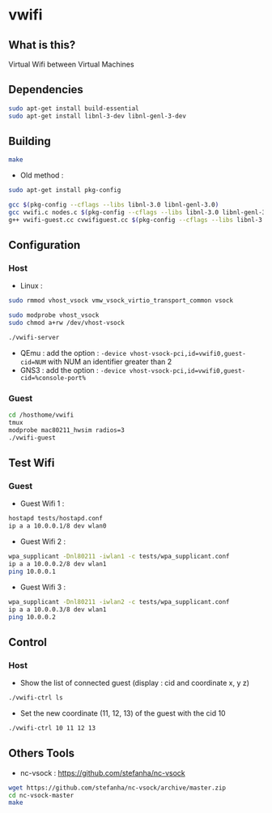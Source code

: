 # vwifi

## What is this?

Virtual Wifi between Virtual Machines

## Dependencies

```bash
sudo apt-get install build-essential
sudo apt-get install libnl-3-dev libnl-genl-3-dev
```

## Building

```bash
make
```

* Old method :

```bash
sudo apt-get install pkg-config

gcc $(pkg-config --cflags --libs libnl-3.0 libnl-genl-3.0)
gcc vwifi.c nodes.c $(pkg-config --cflags --libs libnl-3.0 libnl-genl-3.0) -o vwifi
g++ vwifi-guest.cc cvwifiguest.cc $(pkg-config --cflags --libs libnl-3.0 libnl-genl-3.0) -o vwifi -lpthread -DDEBUG
```


## Configuration

### Host

 - Linux :

```bash
sudo rmmod vhost_vsock vmw_vsock_virtio_transport_common vsock

sudo modprobe vhost_vsock
sudo chmod a+rw /dev/vhost-vsock

./vwifi-server
```

 - QEmu : add the option : `-device vhost-vsock-pci,id=vwifi0,guest-cid=NUM` with NUM an identifier greater than  2
 - GNS3 : add the option : `-device vhost-vsock-pci,id=vwifi0,guest-cid=%console-port%`

### Guest

```bash
cd /hosthome/vwifi
tmux
modprobe mac80211_hwsim radios=3
./vwifi-guest
```

## Test Wifi

### Guest

* Guest Wifi 1 :

```bash
hostapd tests/hostapd.conf
ip a a 10.0.0.1/8 dev wlan0
```

* Guest Wifi 2 :
```bash
wpa_supplicant -Dnl80211 -iwlan1 -c tests/wpa_supplicant.conf
ip a a 10.0.0.2/8 dev wlan1
ping 10.0.0.1
```

* Guest Wifi 3 :
```bash
wpa_supplicant -Dnl80211 -iwlan2 -c tests/wpa_supplicant.conf
ip a a 10.0.0.3/8 dev wlan1
ping 10.0.0.2
```

## Control

### Host

* Show the list of connected guest (display : cid and coordinate x, y z)
```bash
./vwifi-ctrl ls
```

* Set the new coordinate (11, 12, 13) of the guest with the cid 10
```bash
./vwifi-ctrl 10 11 12 13
```

## Others Tools

* nc-vsock : https://github.com/stefanha/nc-vsock
```bash
wget https://github.com/stefanha/nc-vsock/archive/master.zip
cd nc-vsock-master
make
```
